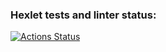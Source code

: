 ### Hexlet tests and linter status:
[![Actions Status](https://github.com/webDevWay/php-project-lvl1/actions/workflows/hexlet-check.yml/badge.svg)](https://github.com/webDevWay/php-project-lvl1/actions)
